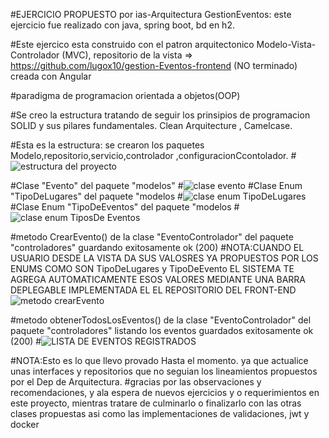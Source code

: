 #EJERCICIO PROPUESTO por ias-Arquitectura GestionEventos: este ejercicio fue realizado con java, spring boot, bd en h2.

#Este ejercico esta construido con el patron arquitectonico Modelo-Vista-Controlador (MVC),  repositorio de la vista => https://github.com/lugox10/gestion-Eventos-frontend (NO terminado) creada con Angular

#paradigma de programacion orientada a objetos(OOP)

#Se creo la estructura tratando de seguir los prinsipios de programacion SOLID y sus pilares fundamentales. Clean Arquitecture , Camelcase.

#Esta es la estructura: se crearon los paquetes Modelo,repositorio,servicio,controlador ,configuracionCcontolador.
#![estructura del proyecto](https://github.com/user-attachments/assets/4d6f1d77-b99e-4954-870f-4cb89e37ad1c)

#Clase "Evento" del paquete "modelos" 
#![clase evento](https://github.com/user-attachments/assets/d1cfb468-15cd-4b25-b29a-3e7538ad7f88)
#Clase Enum "TipoDeLugares" del paquete "modelos
#![clase enum TipoDeLugares](https://github.com/user-attachments/assets/a5ef4e22-0eb3-4c4c-9b89-9d89b6d13c9b)
#Clase Enum "TipoDeEventos" del paquete "modelos
#![clase enum TiposDe Eventos](https://github.com/user-attachments/assets/dd8c0c71-1f9a-405e-afb3-8b5bb0b91375)

#metodo CrearEvento() de la clase "EventoControlador" del paquete "controladores" guardando exitosamente ok (200)
#NOTA:CUANDO EL USUARIO DESDE LA VISTA DA SUS VALOSRES YA PROPUESTOS POR LOS ENUMS COMO SON TipoDeLugares y TipoDeEvento EL SISTEMA TE AGREGA AUTOMATICAMENTE ESOS VALORES MEDIANTE UNA BARRA DEPLEGABLE IMPLEMENTADA EL EL REPOSITORIO DEL FRONT-END
![metodo crearEvento](https://github.com/user-attachments/assets/9f57e8ba-a528-4891-b07d-b9dacd8cccdf)

#metodo obtenerTodosLosEventos() de la clase "EventoControlador" del paquete "controladores" listando los eventos guardados exitosamente ok (200)
#![LISTA DE EVENTOS REGISTRADOS](https://github.com/user-attachments/assets/ba11376c-ecaa-48dc-adc1-6ce735374945)

#NOTA:Esto es lo que llevo provado Hasta el momento. ya que actualice unas interfaces y repositorios que no seguian los lineamientos propuestos por el Dep de Arquitectura.
#gracias por las observaciones y recomendaciones, y ala espera de nuevos ejercicios y o requerimientos en este proyecto, mientras tratare de culminarlo o finalizarlo con las otras clases propuestas asi como las implementaciones de validaciones, jwt y docker 



